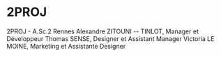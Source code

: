 # 2PROJ
2PROJ - A.Sc.2 Rennes
Alexandre ZITOUNI -- TINLOT, Manager et Développeur
Thomas SENSE, Designer et Assistant Manager
Victoria LE MOINE, Marketing et Assistante Designer
